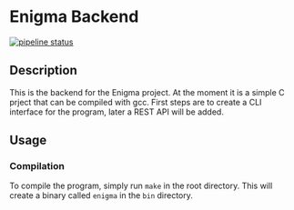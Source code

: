 # Enigma Backend

[![pipeline status](https://gitlab.rivercry.com/arifhasanic/enigma_backend/badges/main/pipeline.svg)](https://gitlab.rivercry.com/arifhasanic/enigma_backenduserproject/commits/main)


## Description
This is the backend for the Enigma project. At the moment it is a simple C prject that can be compiled with gcc. 
First steps are to create a CLI interface for the program, later a REST API will be added.

## Usage

### Compilation
To compile the program, simply run `make` in the root directory. This will create a binary called `enigma` in the `bin` directory.


